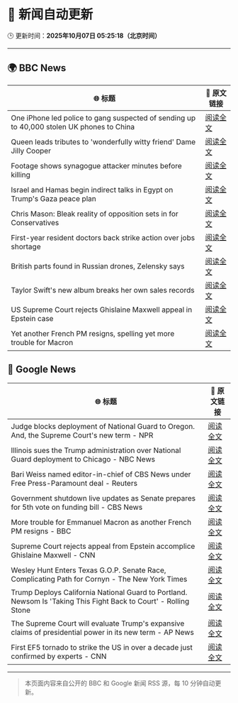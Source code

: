 # 🧠 新闻自动更新

🕒 更新时间：**2025年10月07日 05:25:18（北京时间）**

---

## 🌍 BBC News

| 🌐 标题 | 🔗 原文链接 |
|--------|-------------|
| One iPhone led police to gang suspected of sending up to 40,000 stolen UK phones to China | [阅读全文](https://www.bbc.com/news/articles/c20vlpwrzwdo?at_medium=RSS&at_campaign=rss) |
| Queen leads tributes to 'wonderfully witty friend' Dame Jilly Cooper | [阅读全文](https://www.bbc.com/news/articles/cr5q0dr47mlo?at_medium=RSS&at_campaign=rss) |
| Footage shows synagogue attacker minutes before killing | [阅读全文](https://www.bbc.com/news/articles/c62ne93n090o?at_medium=RSS&at_campaign=rss) |
| Israel and Hamas begin indirect talks in Egypt on Trump's Gaza peace plan | [阅读全文](https://www.bbc.com/news/articles/c708l7vgwywo?at_medium=RSS&at_campaign=rss) |
| Chris Mason: Bleak reality of opposition sets in for Conservatives | [阅读全文](https://www.bbc.com/news/articles/c62ne9yz37go?at_medium=RSS&at_campaign=rss) |
| First-year resident doctors back strike action over jobs shortage | [阅读全文](https://www.bbc.com/news/articles/cly147075p2o?at_medium=RSS&at_campaign=rss) |
| British parts found in Russian drones, Zelensky says | [阅读全文](https://www.bbc.com/news/articles/cg5e9zlpz6eo?at_medium=RSS&at_campaign=rss) |
| Taylor Swift's new album breaks her own sales records | [阅读全文](https://www.bbc.com/news/articles/ckg28el7r4po?at_medium=RSS&at_campaign=rss) |
| US Supreme Court rejects Ghislaine Maxwell appeal in Epstein case | [阅读全文](https://www.bbc.com/news/articles/cn83e6q7lq4o?at_medium=RSS&at_campaign=rss) |
| Yet another French PM resigns, spelling yet more trouble for Macron | [阅读全文](https://www.bbc.com/news/articles/c749k11vnzgo?at_medium=RSS&at_campaign=rss) |

## 📰 Google News

| 🌐 标题 | 🔗 原文链接 |
|--------|-------------|
| Judge blocks deployment of National Guard to Oregon. And, the Supreme Court's new term - NPR | [阅读全文](https://news.google.com/rss/articles/CBMirAFBVV95cUxOUjlwQUE4ZEo3UU1XSmtBVko0dnRRZ3lpTnhXNWU4U2JFRGVCLXVWZ05fWGZOZWRnMVk2OWd6b0M4SC10WTFldkc1TTJpTXptcHVDV0llcEtnU2ZOMzF2bm9xNGF0MUc2Yk5GY1FuMlR4djRrZ24wb2pSNUt5MGRfaGprcm0tS1JCMHkyeWwtY1FfVGpWYzZUQ19TSEhQaHFmcW9WSjhrTDZkUjcw?oc=5) |
| Illinois sues the Trump administration over National Guard deployment to Chicago - NBC News | [阅读全文](https://news.google.com/rss/articles/CBMizgFBVV95cUxNaHVoNEhzQWFMNzE2NVBEOFZOTF9DWjRsSVlzdXQ2Q2lIWHJYQWcyRzVVbjkzWUN2ZW51aGFKZ183M3ZYLXBBcWJTbVJDWGFhQXB2TUQtSUUwS2MybkNmWFZlNlhFVUF4cEdPU0ZPOUFhY0dSQWpIVlNxZjZLcS1OR0xyMlgtbnRwTjlic0IySENRYVQxeFhLYXVjY1dJVkZNMkNEbHV0WksyeVkzWVRGTWJfbGwyZkJEOWR6TFhBaEtYVEhmMnVTdFdSOXpyQdIBVkFVX3lxTE1iY2Z3dG5xcmJWS3pfcG5oQkl2OVJpQzFTNURnSGw0UDZ6OTg3LWI2azI0VzBkZk10cWNzMURXaUdRMUsxMk1GRWVYMTF2V19zZ3ZNMjln?oc=5) |
| Bari Weiss named editor-in-chief of CBS News under Free Press-Paramount deal - Reuters | [阅读全文](https://news.google.com/rss/articles/CBMi0gFBVV95cUxQM1hzRGhiRl9jYi1UZWtTWjVQbUZFTzNuZlByNnNRakkwZXNjUzMtOUhhMkRhQnBrTlFDWkp0VERKR05XQWlPWGt5OFNwWmdFQjNmYUZEOFNaVTRWSmxReFdyM24tRWJOSWdHMDNGVkQybUh3RGswa1dEOXZMcTljdzRWNER3UDNtU21GVHJsTEpnLXlmT3piXzdwZDVSbGdTRnVBME5vY1VpWUt2QnN4RVNQQkVsR05aWEdpYnRQSFVXZjhYUkljUV94ckpqbDRYWUE?oc=5) |
| Government shutdown live updates as Senate prepares for 5th vote on funding bill - CBS News | [阅读全文](https://news.google.com/rss/articles/CBMilwFBVV95cUxPeGhxeEVidFlwcWx5a1Nmb2xnSk9lNkZXWnBOZGpiZE9jV184aVF3MG00Z1Rva2ZjRUVYMG45WDd0bmh6bTFGRDhzZWFZVzJCTl9fNUt4aHBlTHdVcXZ3M01QVFZzOTJwYkZUbnNnSUZOZnJsejdiTWVMc2tidWJ2ckNjc3B2OGFzQ0pLTHl2djNpbWpBUHZ30gGcAUFVX3lxTE9aek1rYjM5ZkFyMUo0OFprMlQ0U2tOelhOMEMyV0M4UUljWWtYWERLQjlONXotQTFmSWNwR05sZjdTMndiNzNJcFlTajB2RzJzR1BlTnUxZ2FKcFdnWGNLTHNMU1ZaZXNWMzRGckVoT2sxYVc5aTNQdklHN2lOS1E1NmJOQjhqWmVHbWllZ19ycnBsOEZONHlFcHZyQw?oc=5) |
| More trouble for Emmanuel Macron as another French PM resigns - BBC | [阅读全文](https://news.google.com/rss/articles/CBMiWkFVX3lxTFAxem8zeEpubWdyM0J5NW42S3VpeHZEMzBOWUNBS3QzeVJOSW9lMVMtRXZOekJLZGVrNjVZVEN3S0RYNjdOZTBucDNVMVlRNTVCSzhnT0pmLTZWZ9IBX0FVX3lxTE1wa0VpRFJVMWY0Sko0dFBDdXhWb1dqbzZYRW1wUlZvdWl0UWhXRzZEU1lkZHd2R1MwZ1dFbmFzck9vMng3U3c1SmtCMXdNNWM1UDBQSXJEeFBHQXg5QUlB?oc=5) |
| Supreme Court rejects appeal from Epstein accomplice Ghislaine Maxwell - CNN | [阅读全文](https://news.google.com/rss/articles/CBMijwFBVV95cUxOdVk4dHRyWUFGNTdUdGRrNzlXX25WUnY5SmpscVhQMXJxVFB4TzNnck1BNTNVYnlvSklBdVNPREhYRUc5am91bzBKSHExSVFkcGg4V1RZWFJkNFh1NUVLVV85SEg4ZV9tNWlGUjNwaGpReG45N1dBN3Q2MWdjVnJFeGJ2NFo1T0NXVmY2VU1ZTQ?oc=5) |
| Wesley Hunt Enters Texas G.O.P. Senate Race, Complicating Path for Cornyn - The New York Times | [阅读全文](https://news.google.com/rss/articles/CBMilAFBVV95cUxNaFdSb1d6cnFucVJkazlZYlpfQU9EeE0tVnNIT3NmTVpwOXJIX214MmVBZmFOR0Vyc3RnellVQWJKdVJESVdFbThuV3c0SEVSWkNfN1ZwbEtVUVlIeWl2R0o0SThJeWR2ZFl5SEF5bVZaczZXYkw2ZFJSV1MwMkhtUm8zZVNPM18wSzdrekxiT2tWaXRQ?oc=5) |
| Trump Deploys California National Guard to Portland. Newsom Is 'Taking This Fight Back to Court' - Rolling Stone | [阅读全文](https://news.google.com/rss/articles/CBMiogFBVV95cUxQNXlsTjlQTFI4WEVnOERvR0E0WVk2c3dwNUZJX3liVVRTeFVBZEgwWGVBUzdjekdGUDc1cnI0U2ZyRk5lWkpqUjd3aXpLZ29JUTRmXzYyVlpmTVc3c2R1ekNpbjFXSVBQbjdzUXR1Wm1PY2NKUXkzUUROTmROWTRFcmpaYi12ejlQNnhsczZLU0J4SmszVHFheDJPTzdzc0ctelE?oc=5) |
| The Supreme Court will evaluate Trump's expansive claims of presidential power in its new term - AP News | [阅读全文](https://news.google.com/rss/articles/CBMirAFBVV95cUxPQWRxd2oxaW5wb1dIYVR5bDRnbWM2eE5HaXh0dWJ3SXZscG5rcmJ4RDRSWmptTTRCZ3dMTjc3UjVGclZLMjlFbGxiRE11RkwzeVVpX28ybzVpbkN4d3pqMnJNdU53YVg4Y29KZU16WFlmRTVuOXl4TW9TdUVtSThxRUN5X2NwaDNmRmRqUVVfZXhEVHYyQUJSZ19HeU5yb2NwdFR0eS1MQ3pPUmxo?oc=5) |
| First EF5 tornado to strike the US in over a decade just confirmed by experts - CNN | [阅读全文](https://news.google.com/rss/articles/CBMie0FVX3lxTFB1VW92NjlrZXhzUkNULURPMmdvaG5FbURtaHVVN3RWTEQtd3poSW5TSzg2TzFLVDI3RDRnb3JOSGIyN1VSV29NMmYzRnpSWFZaQ0tQNVYwSDdWR3o5c0lYcHFienZOTnBMRG15SUFpbmhxaWF5cXFNQ1Q0aw?oc=5) |

---
> 本页面内容来自公开的 BBC 和 Google 新闻 RSS 源，每 10 分钟自动更新。